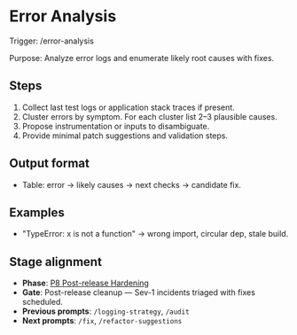 # Error Analysis

Trigger: /error-analysis

Purpose: Analyze error logs and enumerate likely root causes with fixes.

## Steps

1. Collect last test logs or application stack traces if present.
2. Cluster errors by symptom. For each cluster list 2–3 plausible causes.
3. Propose instrumentation or inputs to disambiguate.
4. Provide minimal patch suggestions and validation steps.

## Output format

- Table: error → likely causes → next checks → candidate fix.

## Examples

- "TypeError: x is not a function" → wrong import, circular dep, stale build.

## Stage alignment

- **Phase**: [P8 Post-release Hardening](WORKFLOW.md#p8-post-release-hardening)
- **Gate**: Post-release cleanup — Sev-1 incidents triaged with fixes scheduled.
- **Previous prompts**: `/logging-strategy`, `/audit`
- **Next prompts**: `/fix`, `/refactor-suggestions`
